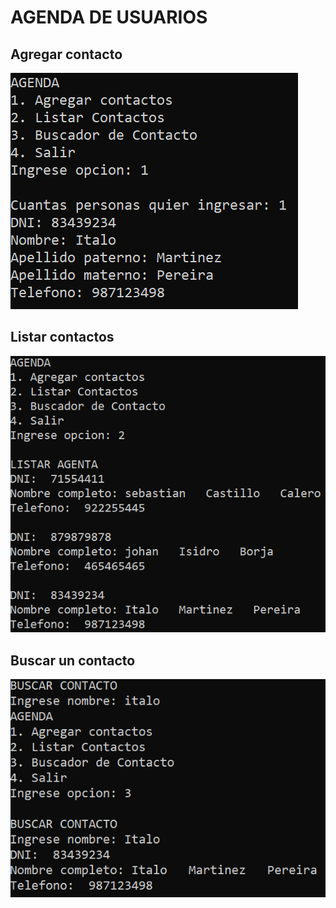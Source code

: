 # AGENDA DE USUARIOS

## Agregar contacto
![Agregar Contacto](img/add-contact.png)

## Listar contactos
![Listar Contactos](img/read-contacts.png)

## Buscar un contacto
![Buscar Contacto](img/search-contact.png)